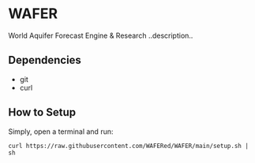# WAFER
World Aquifer Forecast Engine & Research
..description..
  
## Dependencies
- git
- curl

## How to Setup
Simply, open a terminal and run:
```console
curl https://raw.githubusercontent.com/WAFERed/WAFER/main/setup.sh | sh
```
